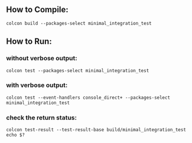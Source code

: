 
## How to Compile:
```
colcon build --packages-select minimal_integration_test
```

## How to Run:
### without verbose output:
```
colcon test --packages-select minimal_integration_test
```  
### with verbose output:
```
colcon test --event-handlers console_direct+ --packages-select minimal_integration_test
```
### check the return status:
```
colcon test-result --test-result-base build/minimal_integration_test
echo $?
```
